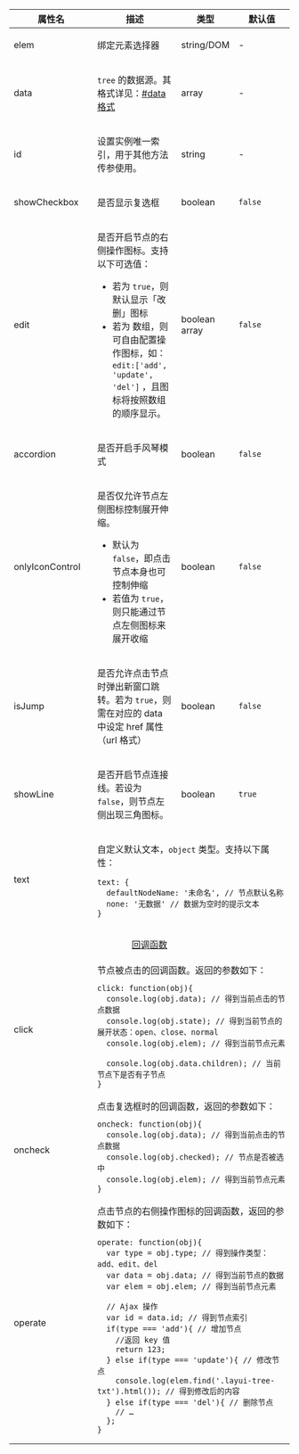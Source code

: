 <table class="layui-table">
  <colgroup>
    <col width="150">
    <col>
    <col width="100">
    <col width="100">
  </colgroup>
  <thead>
    <tr>
      <th>属性名</th>
      <th>描述</th>
      <th>类型</th>
      <th>默认值</th>
    </tr> 
  </thead>
  <tbody>
    <tr>
<td>elem</td>
<td>
  
绑定元素选择器

</td>
<td>string/DOM</td>
<td>-</td>
    </tr>
    <tr>
<td>data</td>
<td>
  
`tree` 的数据源。其格式详见：[#data 格式](#options.data)

</td>
<td>array</td>
<td>-</td>
    </tr>
    <tr>
<td>id</td>
<td>
  
设置实例唯一索引，用于其他方法传参使用。

</td>
<td>string</td>
<td>-</td>
    </tr>
    <tr>
<td>showCheckbox</td>
<td>
  
是否显示复选框

</td>
<td>boolean</td>
<td>

`false`

</td>
    </tr>
    <tr>
<td>edit</td>
<td>
  
是否开启节点的右侧操作图标。支持以下可选值：

- 若为 `true`，则默认显示「改删」图标
- 若为 数组，则可自由配置操作图标，如：`edit:['add', 'update', 'del']` ，且图标将按照数组的顺序显示。

</td>
<td>boolean<br>array</td>
<td>

`false`

</td>
    </tr>
    <tr>
<td>accordion</td>
<td>
  
是否开启手风琴模式

</td>
<td>boolean</td>
<td>

`false`

</td>
    </tr>
    <tr>
<td>onlyIconControl</td>
<td>
  
是否仅允许节点左侧图标控制展开伸缩。 

- 默认为 `false`，即点击节点本身也可控制伸缩
- 若值为 `true`，则只能通过节点左侧图标来展开收缩

</td>
<td>boolean</td>
<td>

`false`

</td>
    </tr>
    <tr>
<td>isJump</td>
<td>
  
是否允许点击节点时弹出新窗口跳转。若为 `true`，则需在对应的 data 中设定 href 属性（url 格式）

</td>
<td>boolean</td>
<td>

`false`

</td>
    </tr>
    <tr>
<td>showLine</td>
<td>
  
是否开启节点连接线。若设为 `false`，则节点左侧出现三角图标。

</td>
<td>boolean</td>
<td>

`true`

</td>
    </tr>
    <tr>
<td>text</td>
<td colspan="3">
  
自定义默认文本，`object` 类型。支持以下属性：

```
text: {
  defaultNodeName: '未命名', // 节点默认名称
  none: '无数据' // 数据为空时的提示文本
}  
```

</td>
    </tr>
    <tr>
<td colspan="4" style="text-align: center"> 


<div id="options.callback" lay-pid="options" class="ws-anchor">

[回调函数](#options.callback)

</div>

</td>
    </tr>
    <tr>
<td>click</td>
<td colspan="3">
  
<div id="options.click" lay-pid="options" class="ws-anchor">
  节点被点击的回调函数。返回的参数如下：
</div>

```
click: function(obj){
  console.log(obj.data); // 得到当前点击的节点数据
  console.log(obj.state); // 得到当前节点的展开状态：open、close、normal
  console.log(obj.elem); // 得到当前节点元素
  
  console.log(obj.data.children); // 当前节点下是否有子节点
}
```

</td>
    </tr>
    <tr>
<td>oncheck</td>
<td colspan="3">

<div id="options.oncheck" lay-pid="options" class="ws-anchor">  
  点击复选框时的回调函数，返回的参数如下：
</div>

```
oncheck: function(obj){
  console.log(obj.data); // 得到当前点击的节点数据
  console.log(obj.checked); // 节点是否被选中
  console.log(obj.elem); // 得到当前节点元素
}
```

</td>
    </tr>
    <tr>
<td>operate</td>
<td colspan="3">

<div id="options.operate" lay-pid="options" class="ws-anchor">  
  点击节点的右侧操作图标的回调函数，返回的参数如下：
</div>

```  
operate: function(obj){
  var type = obj.type; // 得到操作类型：add、edit、del
  var data = obj.data; // 得到当前节点的数据
  var elem = obj.elem; // 得到当前节点元素
  
  // Ajax 操作
  var id = data.id; // 得到节点索引
  if(type === 'add'){ // 增加节点
    //返回 key 值
    return 123;
  } else if(type === 'update'){ // 修改节点
    console.log(elem.find('.layui-tree-txt').html()); // 得到修改后的内容
  } else if(type === 'del'){ // 删除节点
    // …
  };
}
```

</td>
    </tr>
  </tbody>
</table>